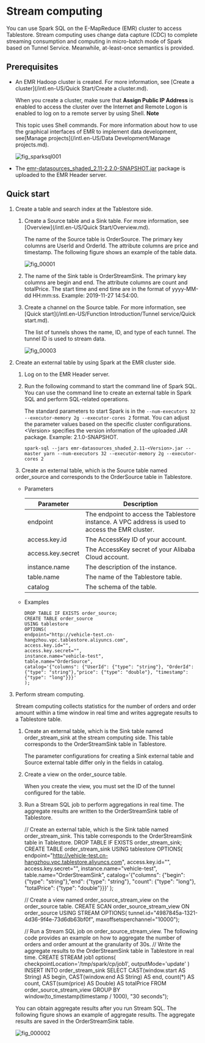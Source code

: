 Stream computing 
=====================================

You can use Spark SQL on the E-MapReduce (EMR) cluster to access Tablestore. Stream computing uses change data capture (CDC) to complete streaming consumption and computing in micro-batch mode of Spark based on Tunnel Service. Meanwhile, at-least-once semantics is provided.



Prerequisites 
----------------------------------

* An EMR Hadoop cluster is created. For more information, see [Create a cluster](/intl.en-US/Quick Start/Create a cluster.md).

  When you create a cluster, make sure that **Assign Public IP Address** is enabled to access the cluster over the Internet and Remote Logon is enabled to log on to a remote server by using Shell.
  **Note**

  This topic uses Shell commands. For more information about how to use the graphical interfaces of EMR to implement data development, see[Manage projects](/intl.en-US/Data Development/Manage projects.md).

  ![fig_sparksql001](../images/p162026.png)
  

* The [emr-datasources_shaded_2.11-2.2.0-SNAPSHOT.jar](https://tablestore-doc.oss-cn-hangzhou.aliyuncs.com/aliyun-tablestore-emr/emr-datasources_shaded_2.11-2.2.0-SNAPSHOT.jar) package is uploaded to the EMR Header server.

  




Quick start 
--------------------------------

1. Create a table and search index at the Tablestore side.

   1. Create a Source table and a Sink table. For more information, see [Overview](/intl.en-US/Quick Start/Overview.md).

      The name of the Source table is OrderSource. The primary key columns are UserId and OrderId. The attribute columns are price and timestamp. The following figure shows an example of the table data.

      ![fig_00001](../images/p179755.png)
      
   
   2. The name of the Sink table is OrderStreamSink. The primary key columns are begin and end. The attribute columns are count and totalPrice. The start time and end time are in the format of yyyy-MM-dd HH:mm:ss. Example: 2019-11-27 14:54:00.

      
   
   3. Create a channel on the Source table. For more information, see [Quick start](/intl.en-US/Function Introduction/Tunnel service/Quick start.md).

      The list of tunnels shows the name, ID, and type of each tunnel. The tunnel ID is used to stream data.

      ![fig_00003](../images/p179758.png)
      
   

   

2. Create an external table by using Spark at the EMR cluster side.

   1. Log on to the EMR Header server.

      
      
   
   2. Run the following command to start the command line of Spark SQL. You can use the command line to create an external table in Spark SQL and perform SQL-related operations.

      The standard parameters to start Spark is in the `--num-executors 32 --executor-memory 2g --executor-cores 2` format. You can adjust the parameter values based on the specific cluster configurations. \<Version\> specifies the version information of the uploaded JAR package. Example: 2.1.0-SNAPSHOT.

          spark-sql --jars emr-datasources_shaded_2.11-<Version>.jar --master yarn --num-executors 32 --executor-memory 2g --executor-cores 2

      
   
   <conref-suf id="conref-suf-7lr-al1-ugx">
   </conref-suf>
   3. Create an external table, which is the Source table named order_source and corresponds to the OrderSource table in Tablestore.

      * Parameters

        

        |     Parameter     |                                           Description                                            |
        |-------------------|--------------------------------------------------------------------------------------------------|
        | endpoint          | The endpoint to access the Tablestore instance. A VPC address is used to access the EMR cluster. |
        | access.key.id     | The AccessKey ID of your account.                                                                |
        | access.key.secret | The AccessKey secret of your Alibaba Cloud account.                                              |
        | instance.name     | The description of the instance.                                                                 |
        | table.name        | The name of the Tablestore table.                                                                |
        | catalog           | The schema of the table.                                                                         |

        
      
      * Examples

            DROP TABLE IF EXISTS order_source;
            CREATE TABLE order_source
            USING tablestore
            OPTIONS(
            endpoint="http://vehicle-test.cn-hangzhou.vpc.tablestore.aliyuncs.com",
            access.key.id="",
            access.key.secret="",
            instance.name="vehicle-test",
            table.name="OrderSource",
            catalog='{"columns": {"UserId": {"type": "string"}, "OrderId": {"type": "string"},"price": {"type": "double"}, "timestamp": {"type": "long"}}}'
            );    

        
      

      
   

   

3. Perform stream computing.

   Stream computing collects statistics for the number of orders and order amount within a time window in real time and writes aggregate results to a Tablestore table.
   1. Create an external table, which is the Sink table named order_stream_sink at the stream computing side. This table corresponds to the OrderStreamSink table in Tablestore.

      The parameter configurations for creating a Sink external table and Source external table differ only in the fields in catalog.
      
   
   2. Create a view on the order_source table.

      When you create the view, you must set the ID of the tunnel configured for the table.
      
   
   3. Run a Stream SQL job to perform aggregations in real time. The aggregate results are written to the OrderStreamSink table of Tablestore.

      
   

   

       // Create an external table, which is the Sink table named order_stream_sink. This table corresponds to the OrderStreamSink table in Tablestore.
       DROP TABLE IF EXISTS order_stream_sink;
       CREATE TABLE order_stream_sink
       USING tablestore
       OPTIONS(
       endpoint="http://vehicle-test.cn-hangzhou.vpc.tablestore.aliyuncs.com",
       access.key.id="",
       access.key.secret="",
       instance.name="vehicle-test",
       table.name="OrderStreamSink",
       catalog='{"columns": {"begin": {"type": "string"},"end": {"type": "string"}, "count": {"type": "long"}, "totalPrice": {"type": "double"}}}'
       );
       
       // Create a view named order_source_stream_view on the order_source table.
       CREATE SCAN order_source_stream_view ON order_source USING STREAM
       OPTIONS(
       tunnel.id="4987845a-1321-4d36-9f4e-73d6db63bf0f", 
       maxoffsetsperchannel="10000");
       
       // Run a Stream SQL job on order_source_stream_view. The following code provides an example on how to aggregate the number of orders and order amount at the granularity of 30s.
       // Write the aggregate results to the OrderStreamSink table in Tablestore in real time.
       CREATE STREAM job1
       options(
       checkpointLocation='/tmp/spark/cp/job1',
       outputMode='update'
       )
       INSERT INTO order_stream_sink
       SELECT CAST(window.start AS String) AS begin, CAST(window.end AS String) AS end, count(*) AS count, CAST(sum(price) AS Double) AS totalPrice FROM order_source_stream_view GROUP BY window(to_timestamp(timestamp / 1000), "30 seconds");

   

   You can obtain aggregate results after you run Stream SQL. The following figure shows an example of aggregate results. The aggregate results are saved in the OrderStreamSink table.

   ![fig_000002](../images/p179757.png)
   



